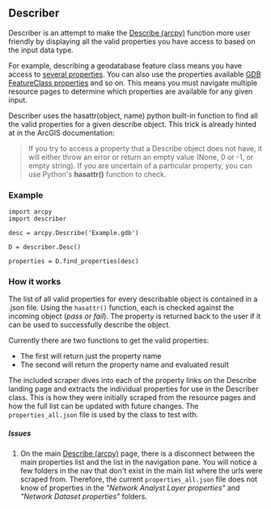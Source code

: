 ## Describer

Describer is an attempt to make the [Describe (arcpy)](http://resources.arcgis.com/en/help/main/10.1/index.html#/Describe/018v00000066000000/) function more user friendly by displaying all the valid properties you have access to based on the input data type.

For example, describing a geodatabase feature class means you have access to [several properties](http://resources.arcgis.com/en/help/main/10.1/index.html#/FeatureClass_properties/018v00000011000000/).  You can also use the properties available [GDB FeatureClass properties](http://resources.arcgis.com/en/help/main/10.1/index.html#/GDB_FeatureClass_properties/018v0000005t000000/) and so on.  This means you must navigate multiple resource pages to determine which properties are available for any given input.

Describer uses the hasattr(object, name) python built-in function to find all
the valid properties for a given describe object.  This trick is already hinted at in the ArcGIS documentation:

>If you try to access a property that a Describe object does not have, it will either throw an error or return an empty value (None, 0 or -1, or empty string). If you are uncertain of a particular property, you can use Python's **hasattr()** function to check.

### Example

```
import arcpy
import describer

desc = arcpy.Describe('Example.gdb')

D = describer.Desc()

properties = D.find_properties(desc)

```


### How it works

The list of all valid properties for every describable object is contained in a .json file.  Using the `hasattr()` function, each is checked against the incoming object (*pass or fail*).  The property is returned back to the user if it can be used to successfully describe the object.

Currently there are two functions to get the valid properties:

- The first will return just the property name
- The second will return the property name and evaluated result

The included scraper dives into each of the property links on the Describe landing page and extracts the individual properties for use in the Describer class.  This is how they were initially scraped from the resource pages and how the full list can be updated with future changes.  The `properties_all.json` file is used by the class to test with.

##### Issues

1. On the main [Describe (arcpy)](http://resources.arcgis.com/en/help/main/10.1/index.html#/Describe/018v00000066000000/) page, there is a disconnect between the main properties list and the list in the navigation pane.  You will notice a few folders in the nav that don't exist in the main list where the urls were scraped from.  Therefore, the current `properties_all.json` file does not know of properties in the *"Network Analyst Layer properties"* and *"Network Dataset properties"* folders.

